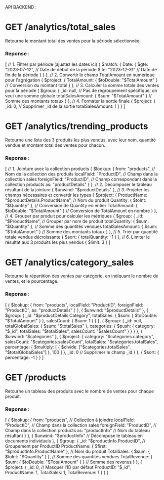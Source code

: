 API BACKEND  : 


# GET /analytics/total_sales 

Retourne le montant total des ventes pour la période sélectionnée.
### Reponse : 
[
  // 1. Filtrer par période (ajustez les dates ici)
  {
    $match: {
      Date: {
        $gte: "2023-07-12", // Date de début de la période
        $lte: "2023-12-31"  // Date de fin de la période
      }
    }
  },
  // 2. Convertir le champ TotalAmount en numérique pour l'agrégation
  {
    $project: {
      TotalAmount: { $toDouble: "$TotalAmount" } // Conversion du montant total
    }
  },
  // 3. Calculer la somme totale des ventes pour la période
  {
    $group: {
      _id: null, // Pas de regroupement spécifique, on veut une somme globale
      totalSalesAmount: { $sum: "$TotalAmount" } // Somme des montants totaux
    }
  },
  // 4. Formater la sortie finale
  {
    $project: {
      _id: 0, // Supprimer _id de la sortie
      totalSalesAmount: 1
    }
  }
]


# GET /analytics/trending_products 

Retourne une liste des 3 produits les plus
vendus, avec leur nom, quantité vendue et montant total des ventes pour
chacun.

### Reponse : 


[
  // 1. Jointure avec la collection products
  {
    $lookup: {
      from: "products", // Nom de la collection des produits
      localField: "ProductID", // Champ dans la collection sales
      foreignField: "ProductID", // Champ correspondant dans la collection products
      as: "productDetails"
    }
  },
  // 2. Décomposer le tableau résultant de la jointure
  {
    $unwind: "$productDetails"
  },
  // 3. Projeter les champs nécessaires et convertir les types
  {
    $project: {
      ProductName: "$productDetails.ProductName", // Nom du produit
      Quantity: { $toInt: "$Quantity" }, // Conversion de Quantity en entier
      TotalAmount: { $toDouble: "$TotalAmount" } // Conversion de TotalAmount en nombre
    }
  },
  // 4. Grouper par produit pour calculer les métriques
  {
    $group: {
      _id: "$ProductName", // Grouper par nom de produit
      totalQuantity: { $sum: "$Quantity" }, // Somme des quantités vendues
      totalSalesAmount: { $sum: "$TotalAmount" } // Somme des montants totaux
    }
  },
  // 5. Trier par quantité totale vendue décroissante
  {
    $sort: { totalQuantity: -1 }
  },
  // 6. Limiter le résultat aux 3 produits les plus vendus
  {
    $limit: 3
  }
]



# GET /analytics/category_sales 

 Retourne la répartition des ventes par catégorie,
en indiquant le nombre de ventes, et le pourcentage.

### Reponse : 


[
  {
    $lookup: {
      from: "products",
      localField: "ProductID",
      foreignField: "ProductID",
      as: "productDetails"
    }
  },
  {
    $unwind: "$productDetails"
  },
  {
    $group: {
      _id: "$productDetails.Category",
      totalSales: { $sum: { $toDouble: "$TotalAmount" } },
      salesCount: { $sum: 1 }
    }
  },
  {
    $group: {
      _id: null,
      totalGlobalSales: { $sum: "$totalSales" },
      categories: {
        $push: {
          category: "$_id",
          totalSales: "$totalSales",
          salesCount: "$salesCount"
        }
      }
    }
  },
  {
    $unwind: "$categories"
  },
  {
    $project: {
      category: "$categories.category",
      salesCount: "$categories.salesCount",
      totalSales: "$categories.totalSales",
      percentage: {
        $multiply: [
          { $divide: ["$categories.totalSales", "$totalGlobalSales"] },
          100
        ]
      },
      _id: 0 // Supprimer le champ _id
    }
  },
  {
    $sort: { percentage: -1 }
  }
]



# GET /products 

 Retourne un tableau des produits avec le nombre de ventes
pour chaque produit.

### Reponse : 

[
  {
    $lookup: {
      from: "products", // Collection à joindre
      localField: "ProductID", // Champ dans la collection sales
      foreignField: "ProductID", // Champ dans la collection products
      as: "productInfo" // Nom du tableau résultant
    }
  },
  {
    $unwind: "$productInfo" // Décompose le tableau en documents individuels
  },
  {
    $group: {
      _id: "$productInfo.ProductID", // Groupement par ProductID
      ProductName: { $first: "$productInfo.ProductName" }, // Nom du produit
      TotalSales: { $sum: { $toInt: "$Quantity" } }, // Somme des quantités vendues
      TotalRevenue: { $sum: { $toDouble: "$TotalAmount" } } // Somme des revenus
    }
  },
  {
    $project: {
      _id: 0, // Masquer l'ID par défaut
      ProductID: "$_id",
      ProductName: 1,
      TotalSales: 1,
      TotalRevenue: 1
    }
  }
]
